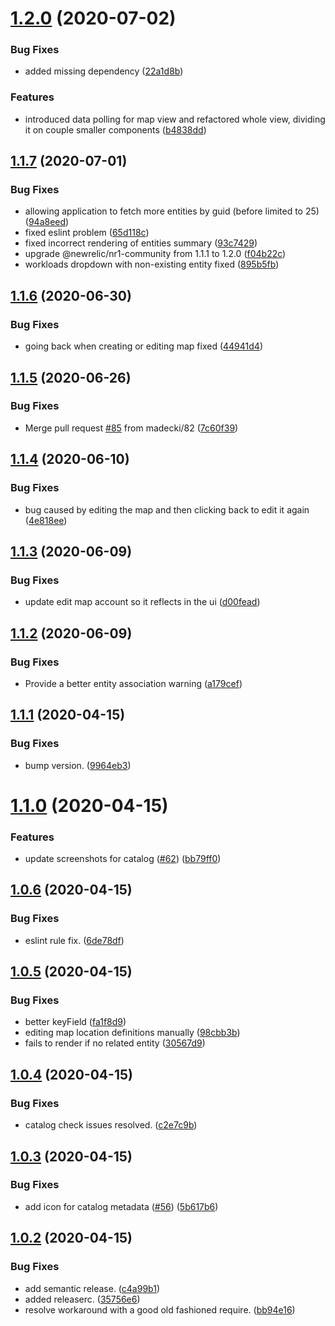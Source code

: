 # [1.2.0](https://github.com/newrelic/nr1-workload-geoops/compare/v1.1.7...v1.2.0) (2020-07-02)


### Bug Fixes

* added missing dependency ([22a1d8b](https://github.com/newrelic/nr1-workload-geoops/commit/22a1d8b32a4711886048c2b0182cb4cedc8143ba))


### Features

* introduced data polling for map view and refactored whole view, dividing it on couple smaller components ([b4838dd](https://github.com/newrelic/nr1-workload-geoops/commit/b4838dd0c9530c2006709fa42df25e73960334c0))

## [1.1.7](https://github.com/newrelic/nr1-workload-geoops/compare/v1.1.6...v1.1.7) (2020-07-01)


### Bug Fixes

* allowing application to fetch more entities by guid (before limited to 25) ([94a8eed](https://github.com/newrelic/nr1-workload-geoops/commit/94a8eed6090f6fb6e7dc4b95499d84143c239b24))
* fixed eslint problem ([65d118c](https://github.com/newrelic/nr1-workload-geoops/commit/65d118c947f2755928f52decf7542ad8cc110ae3))
* fixed incorrect rendering of entities summary ([93c7429](https://github.com/newrelic/nr1-workload-geoops/commit/93c74293af3e4a4339c2f233ad94fcc82a2e6efa))
* upgrade @newrelic/nr1-community from 1.1.1 to 1.2.0 ([f04b22c](https://github.com/newrelic/nr1-workload-geoops/commit/f04b22c9d0d1e4bb605b24ff606ec7e78bf66a23))
* workloads dropdown with non-existing entity fixed ([895b5fb](https://github.com/newrelic/nr1-workload-geoops/commit/895b5fbe1c689a92b8202c012c92453aaf589bad))

## [1.1.6](https://github.com/newrelic/nr1-workload-geoops/compare/v1.1.5...v1.1.6) (2020-06-30)


### Bug Fixes

* going back when creating or editing map fixed ([44941d4](https://github.com/newrelic/nr1-workload-geoops/commit/44941d4fb00695a815ea5714c8c93cb9137db671))

## [1.1.5](https://github.com/newrelic/nr1-workload-geoops/compare/v1.1.4...v1.1.5) (2020-06-26)


### Bug Fixes

* Merge pull request [#85](https://github.com/newrelic/nr1-workload-geoops/issues/85) from madecki/82 ([7c60f39](https://github.com/newrelic/nr1-workload-geoops/commit/7c60f399bbab4472172dcf2eb4029e1e13d9938a))

## [1.1.4](https://github.com/newrelic/nr1-workload-geoops/compare/v1.1.3...v1.1.4) (2020-06-10)


### Bug Fixes

* bug caused by editing the map and then clicking back to edit it again ([4e818ee](https://github.com/newrelic/nr1-workload-geoops/commit/4e818eec2c8469f78c9a7761a0a9cc2126bf5a9b))

## [1.1.3](https://github.com/newrelic/nr1-workload-geoops/compare/v1.1.2...v1.1.3) (2020-06-09)


### Bug Fixes

* update edit map account so it reflects in the ui ([d00fead](https://github.com/newrelic/nr1-workload-geoops/commit/d00fead6dea5cf123496477ce90fe335efd5ce65))

## [1.1.2](https://github.com/newrelic/nr1-workload-geoops/compare/v1.1.1...v1.1.2) (2020-06-09)


### Bug Fixes

* Provide a better entity association warning ([a179cef](https://github.com/newrelic/nr1-workload-geoops/commit/a179cef66d0a5941c635b4c12ece9bfe7ecbd642))

## [1.1.1](https://github.com/newrelic/nr1-workload-geoops/compare/v1.1.0...v1.1.1) (2020-04-15)


### Bug Fixes

* bump version. ([9964eb3](https://github.com/newrelic/nr1-workload-geoops/commit/9964eb3a0bee5640e040312c4d15957fb2e228f4))

# [1.1.0](https://github.com/newrelic/nr1-workload-geoops/compare/v1.0.6...v1.1.0) (2020-04-15)


### Features

* update screenshots for catalog ([#62](https://github.com/newrelic/nr1-workload-geoops/issues/62)) ([bb79ff0](https://github.com/newrelic/nr1-workload-geoops/commit/bb79ff09bec756db1b38dde99a68c1787ab6a70c))

## [1.0.6](https://github.com/newrelic/nr1-workload-geoops/compare/v1.0.5...v1.0.6) (2020-04-15)


### Bug Fixes

* eslint rule fix. ([6de78df](https://github.com/newrelic/nr1-workload-geoops/commit/6de78df401422107d0f0e8af0b081a3eda696068))

## [1.0.5](https://github.com/newrelic/nr1-workload-geoops/compare/v1.0.4...v1.0.5) (2020-04-15)


### Bug Fixes

* better keyField ([fa1f8d9](https://github.com/newrelic/nr1-workload-geoops/commit/fa1f8d9be06b3cdecf594a7b80424e7cef552c2d))
* editing map location definitions manually ([98cbb3b](https://github.com/newrelic/nr1-workload-geoops/commit/98cbb3bc8e50c712e57bbb5b7dffa7e37eab72f7))
* fails to render if no related entity ([30567d9](https://github.com/newrelic/nr1-workload-geoops/commit/30567d924de79ce48f9abd7e439e0c9daf1dd98f))

## [1.0.4](https://github.com/newrelic/nr1-workload-geoops/compare/v1.0.3...v1.0.4) (2020-04-15)


### Bug Fixes

* catalog check issues resolved. ([c2e7c9b](https://github.com/newrelic/nr1-workload-geoops/commit/c2e7c9b0d9b1ebbfadb5f5a8b9ff560091ad5dbc))

## [1.0.3](https://github.com/newrelic/nr1-workload-geoops/compare/v1.0.2...v1.0.3) (2020-04-15)


### Bug Fixes

* add icon for catalog metadata ([#56](https://github.com/newrelic/nr1-workload-geoops/issues/56)) ([5b617b6](https://github.com/newrelic/nr1-workload-geoops/commit/5b617b626299a66d323689a9890cc88e48a80c82))

## [1.0.2](https://github.com/newrelic/nr1-workload-geoops/compare/v1.0.1...v1.0.2) (2020-04-15)


### Bug Fixes

* add semantic release. ([c4a99b1](https://github.com/newrelic/nr1-workload-geoops/commit/c4a99b1ed5f5988d10e29e4785ab20fef199d406))
* added releaserc. ([35756e6](https://github.com/newrelic/nr1-workload-geoops/commit/35756e68e182a75e3e650e3fa24e4c13749409f9))
* resolve workaround with a good old fashioned require. ([bb94e16](https://github.com/newrelic/nr1-workload-geoops/commit/bb94e164d4cf6ed54607815da9131782ba71b110))
